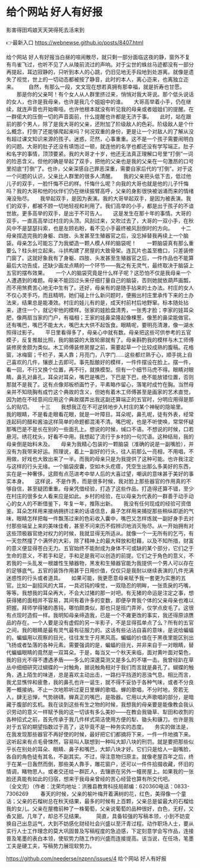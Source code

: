 # 给个网站 好人有好报
影害得田鸡娘天天哭得死去活来到

👉最新入口 https://webnewse.github.io/posts/8407.html

给个网站 好人有好报当白昼的喧闹散尽，就只剩一部分面临这夜的静，窗外不复有鸟雀飞过，也听不见了人从陵前流过的声响。对于尘世的蛛丝马迹都没有一部分再提起，耳边寂静的，只听到本人的心跳，仍旧见地无手段地到处游离。就像是遗失了视觉，世上的一切动态都被按了静音，此时的本人，离心迩来，也离独立迩来。
　　自然，有那么一段，文文现在想若真拥有那幸福，就是折寿也甘愿。
　　那是你的父亲呵！有个女人从人群里挤过来，悄悄对我大哥说。那个低头说话的女人，也许是我母亲，也许是我几个姐姐中的谁。　　大哥高举着小手，仍在继续，就连声音也开始嘶哑。也许他根本就没有听见我的母亲或者姐姐们的提醒。在一群偌大的压倒一切的声音面前，什么提醒也许都是无济于事。　　此时，站在跟前的那个男人，除了是我大哥的父亲，还附加了阶级敌人的色彩。阶级敌人是个什么概念，打倒了还能够爬起来吗？何况双重的身份，更是让一个对敌人的了解从没有超过课文知识来源的孩子。迷惑，茫然，心事重重。这不是一个孩子需要闹明白的问题。大哥的肚子还没有填饱过一顿，就连他的名字也都还没有学写端正。肚子和名字的事情，顶顶要紧。我的大哥才十岁，他还无法真正理解口号里“打倒”一词的险恶含义。但他的确是举起了双手，把他的父亲也是我的父亲在一句激昂的口号里彻底“打倒”了。也许，父亲深感自己罪恶深重，需要自家后代的“打倒”。对于这一个问题的认识，父亲比人群里的很多人清醒。　　我的父亲把头低下去，低过他儿子的双手，一脸忏悔不已的样。忏悔什么呢？向我的大哥也就是他的儿子忏悔吗？我的大哥和他的伙伴们仍在继续振臂高呼，父亲的身影很快被汹涌而来的情绪淹没殆尽。　　我举起双手，是因为表演。我的大哥举起双手，是因为被表演。我们的双手，都被不顾一切地轻视和利用了。我们高举的小手，都是出于孩子的不谙世故。更多高举的双手，是出于不可告人。　　这是发生在那十年的事情。大哥的双手，一直高高举过村庄的头顶。风刮过来，又吹过去了，大哥的一双小手，在秋风中不是瑟瑟抖索，也是左顾右盼，看不见小手最终被风刮倒时的方向。　　十二　　母亲捏造完我的身躯、四肢、头发甚至生殖器官之后，没忘掉替我再续上一个脑袋。母亲怎么可能忘了为我塑造一颗人模人样的脑袋呢！　　一颗脑袋真有那么重要么？柱头树立起来。斗拱构建了房屋的大致骨架。连瓦片也盖至檐口，只差装修门窗了。这就好象我有了身躯、四肢、头发甚至生殖器官之后，一件作品也不能算最后大功告成，还缺少画龙点睛的一个环节——我之有无灵气，最终取决于脑袋上五官的摆布效果。　　一个人的脑袋究竟是什么样子呢？这恐怕不仅是我母亲一个人遭遇到的难题。母亲不能回过头来仔细打量自己的脑袋，否则她就依葫芦画瓢，而不用煞费苦心地无中生有了。还好，母亲有的是随手拈来的土办法。村庄的女人不仅心灵手巧，而且精明，她们碰上什么新问题时，便搬出村庄里承传下来的土办法来，结果总是能凑效。村庄的娃儿有的是，成天村前村后地野窜。标本随处拈来，逮住一个，就记牢他的模样。张家的娃脸盘清秀，一张秀才脸；李家的娃耳朵肥，像两扇当家的门户，有福相；王家的娃鼻梁隆起像棵葱，像葱的鼻梁能做官。还有嘴巴，嘴巴不能太大，嘴巴太大供不起饭食。眼睛呢，要明亮清澈，像一湖水照得过影子。　　平日里看得多了，母亲心中就有数。母亲把这些可供参考的五官模子，反复推敲比照，我的脑袋的大致轮廓就有了。母亲斟酌我的模样与木工师傅装修房舍颇为类似。木工师傅装修房屋之前，需要起草一个比较成熟的腹稿。花格窗，冰梅窗；千栏子，美人靠；月亮门，八字门……这些都烂熟于心，顺手挑上自己喜欢的几件，镶嵌上去即可。事先酝酿好的模样，一件件摆设在脸上。摆一件，看一回，不行又换个位置，再不行，就换模型。但有一个细节马虎不得。眼睛对眼睛，鼻孔对鼻孔，耳朵对耳朵，嘴巴是嘴巴，下巴是下巴，绝不能放错位置，否则那就不是我了。这有点像郑板桥画竹子，平素略作留心，落笔时成竹在胸。当然母亲并不知晓胸有成竹这个典故的含义，但她有着木工师傅甚至是画家的艺术直觉，因为她在不经意间应用这个典故摆弄出我这副还算端正的五官时，分明应用得是那么的贴切。　　十三　　我想我正在不可逆转地步入村庄的某个神秘的隐喻里。　　我的眼睛，不是看走眼看花眼，就是一叶障目。耳朵呢，鼻孔呢，徒有外表，经常连起码的醋和酱油这样简单的命题都混淆不清。嘴巴呢，也是不听使唤，常常怀疑那嘴巴是不是长在别的一些面孔上。想说的时候，缄口不语。不想说的时候，口若悬河。绣花枕头，好看不中用。我想起了流行于乡村的一句咒语。这种结局，我的母亲倒是始料未及。　　母亲为我精心包装的一颗脑袋（准确的说是一副嘴脸），并没有为我带来好运。照理说，着上一副好的行头，往人前那么一亮相，不用唱，不用做，好戏也大致出来了一半。而我的母亲只是为我提供了这种可能。也许我注定与这样的行头无缘。一个脑袋皮囊，空如木头疙瘩，凭空生出那么多美好的东西，实在是一种奢侈。这颇有点范进考中举人后的大喜过望，嘲讽的意味甚于美好的事实本身。　　这样说，不是作秀，而是很多时候，我对脸上那些器官的作用真的不够自信，甚至疑团重重。母亲凭借经验，打造了这些作品，打造得还算不错，至少在村庄的很多女人看来应是如此。乡村的经验，在以母亲为代表的一群善于动手动心的女人的不断借鉴下，年复一年，推陈出新。　　我没有任何现成的经验可资借鉴。耳朵怎样用来接纳拥挤过来的话语信息，鼻子怎样用来捕捉那些稍纵即逝的气味，眼睛怎样把每一件飘荡过来的色彩收入囊中，嘴巴又怎样炼就一副好身手去对付那些端呈上来的美味佳肴，甚至不问来历不假辨识地消灭殆尽。从一开始拥有对这些顶极器官绝对权力的时候，我就显得无所适从。就像一个一无所有的乞丐，有一天忽然撞了个满怀的大彩，除了精神上的最大释放和慰藉，以及不知所措，财富的意义便显得苍白无力。五官始终不能耐成为身体不可或缺的某个部分，它们之于生命的意义，不若手和足，手和足是我可以创造的前提。它们之于角色的意义，不若我的一头乱发一根雄性生殖器物，黑发和生殖器官能为我提供一个男人可以存在的足够底气。五官的装饰作用甚于日用价值，仅仅只是我耐以继续表演的几件充满迷惑性的行头或者道具。　　如果可能，我更愿意母亲赋予我一套更为实惠的五官。比如一副招风的大耳，一具迟钝的嗅觉，一双隐忍的明眸，一张乖戾的巧嘴，等等。我想我的耳朵再大，不会大过猪的那一对吧。有无猪的命运是注定之事，想获得猪的面相并不容易，其间有着许多的变数，即便孕育我个体的父亲母亲也难以把握。拜师学得猪的愚钝，哪怕颇类似，那也只是班门弄斧，仅学点皮毛了。这很有点现时造假一样。我明知母亲缔造我，已是一个不雍更改的事实，我还得原谅赝品的存在。一个人要是没有虚假的另一半影子，不是显得孤单点了么？所有的五官之间，我的眼睛是最有灵气最有征服力的。这话有些沾沾自喜的意味，是说给蝙蝠的。蝙蝠用以观察的目光，往往发生于月黑风高。蝙蝠的价值在于黑夜里能区别出飞扬或者坠落的各种元素。需要强调的是，蝙蝠的目光，并非来自于一对眼睛，替代蝙蝠眼睛的竟然是一双耳朵。于是，每当又一个秋天来临，面对黄叶面对菊色，我的目光不得不遭遇矛盾——多么的深邃莫测又是多么的不堪一击。我曾经趴在草丛中细细研究过蝴蝶的一对触角，据说触角相对于我们而言就是鼻孔了。蝴蝶的触角，遇上陌生的味道，总是喜欢主动出击，一路扫平挡道的恶浊气息。相比而言，我尤显憔悴和疲惫，我的鼻孔也许一诞生，就不得不妥协于各种气味，或者不分良莠一概接纳。不止一次地聆听过夏日里蝉的歌唱。蝉的歌唱，不分时地，旁若无人，肆无忌惮，气势磅礴。蝉真正的嘴巴，是吸器。它用以大声歌唱的部分，是暗藏于腹部的玄机。我在谈到这些有生之物的时候，我想我的母亲要是能像教会我认识劳动的意义一样赋予我的这一切该有多么美妙——在教会我锄草、犁田和收割的各种招式之前，首先传承于我几件样式简洁使用方便的犁、锄头和镰刀。也许是我对于五官的期望指数过于高了，这毕竟不是一种务实的态度。　　务实的做法是，在我发现那些器官不再好使的时候，最好把它们都摘将下来，一件一件地摘下来。这听起来有点毛骨悚然，容易叫人联想到一种叫大卸八块的刑罚。就是要把那些似乎长在别处的耳朵、眼睛、鼻子和嘴巴，大卸八块才好。它们只是给人一副嘴脸，各自的角色徒有其名，不副其实。不过，得注意物归原主。就像老屋百年之后，终于在某一日轰然而倒，那些美人靠手，雕花窗户，还可以一件件拾掇收藏，怀旧的情调，睹物思人。或者交还给一群匠人，去镶嵌在另外一幢房屋上。如果我的一张脸还真能有如此的归宿，想来于我母亲曾经的苦心经营也算有所交代吧。　　　　　　　　　　　　　　　　　　（全文完）（作者：沈荣均地址：洪雅县教育科技局邮编：620360电话：0833-7306269
　　春天的时候，父亲的榆叶梅开着满树的花，红色，美得像一个童话；父亲的石榴树总在秋天结果，最多的时候有上百颗，父亲总是留最大的石榴给我的女儿。父亲在屋檐前种了一株葡萄，父亲说葡萄的品种很好，白色，无籽，又香又甜。几年了，却总不见结果。
　　简直，具备较强的写稿本领，小到不妨变换自己出息运气，大到不妨感化财经社会兴盛以至汗青过程。动作职场人士，要从实行人士工作理念的莫大巩固普及写稿程度的急迫感，下定刻意学会写作品，连接普及笔墨的表白本领，使软势力随工作的兴盛而连接提高。该当说，在任场，笔墨工夫是硬工夫，写稿势力展现软势力。

https://github.com/neederse/nzpnn/issues/4
给个网站 好人有好报

